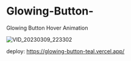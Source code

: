 # Glowing-Button-
Glowing Button Hover Animation 

![VID_20230309_223302](https://user-images.githubusercontent.com/91487119/224202513-af7e52d9-8582-4591-a430-470f07406b5a.gif)

deploy: https://glowing-button-teal.vercel.app/

